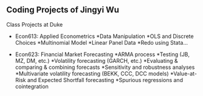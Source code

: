 ## Coding Projects of Jingyi Wu
Class Projects at Duke

- Econ613: Applied Econometrics 
  *Data Manipulation
  *OLS and Discrete Choices
  *Multinomial Model
  *Linear Panel Data
  *Redo using Stata...
  
- Econ623: Financial Market Forecasting
  *ARMA process
  *Testing (JB, MZ, DM, etc.)
  *Volatility forecasting (GARCH, etc.)
  *Evaluating & comparing & combining forecasts
  *Sensitivity and robustness analyses
  *Multivariate volatility forecasting (BEKK, CCC, DCC models)
  *Value-at-Risk and Expected Shortfall forecasting
  *Spurious regressions and cointegration
